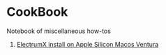 # CookBook
Notebook of miscellaneous how-tos
1. [ElectrumX install on Apple Silicon Macos Ventura](https://github.com/cypherpork/CookBook/blob/main/ElectrumX%20install%20on%20Apple%20Silicon%20Macos%20Ventura.md)

